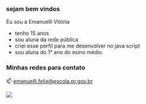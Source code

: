 ### sejam bem vindos 

Eu sou a Emanuelli Vitória

- tenho 15 anos
- sou aluna da rede pública
- criei esse perfil para me desenvolver no java script
- sou aluna do 1° ano do esino médio

### Minhas redes para contato
📫 emanuelli.felix@escola.pr.gov.br

![](https://media.tenor.com/8ySBSgI9EBkAAAAd/cirilo.gif)

